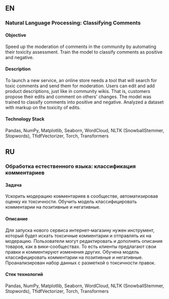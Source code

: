 ## EN 

### Natural Language Processing: Classifying Comments

#### Objective
Speed up the moderation of comments in the community by automating their toxicity assessment.
Train the model to classify comments as positive and negative.

#### Description
To launch a new service, an online store needs a tool that will search for toxic comments 
and send them for moderation. Users can edit and add product descriptions, just like in community wikis. 
That is, customers propose their edits and comment on others' changes.
The model was trained to classify comments into positive and negative. 
Analyzed a dataset with markup on the toxicity of edits.

#### Technology Stack
Pandas, NumPy, Matplotlib, Seaborn, WordCloud, NLTK (SnowballStemmer, Stopwords), TfidfVectorizer, Torch, Transformers

## RU 

### Обработка естественного языка: классификация комментариев

#### Задача
Ускорить модерацию комментариев в сообществе, автоматизировав оценку их токсичности.
Обучить модель классифицировать комментарии на позитивные и негативные.

#### Описание
Для запуска нового сервиса интернет-магазину нужен инструмент, 
который будет искать токсичные комментарии и отправлять их на модерацию. 
Пользователи могут редактировать и дополнять описания товаров, как в вики-сообществах. 
То есть клиенты предлагают свои правки и комментируют изменения других. 
Обучена модель классифицировать комментарии на позитивные и негативные. 
Проанализирован набор данных с разметкой о токсичности правок.

#### Стек технологий
Pandas, NumPy, Matplotlib, Seaborn, WordCloud, NLTK (SnowballStemmer, Stopwords), TfidfVectorizer, Torch, Transformers
